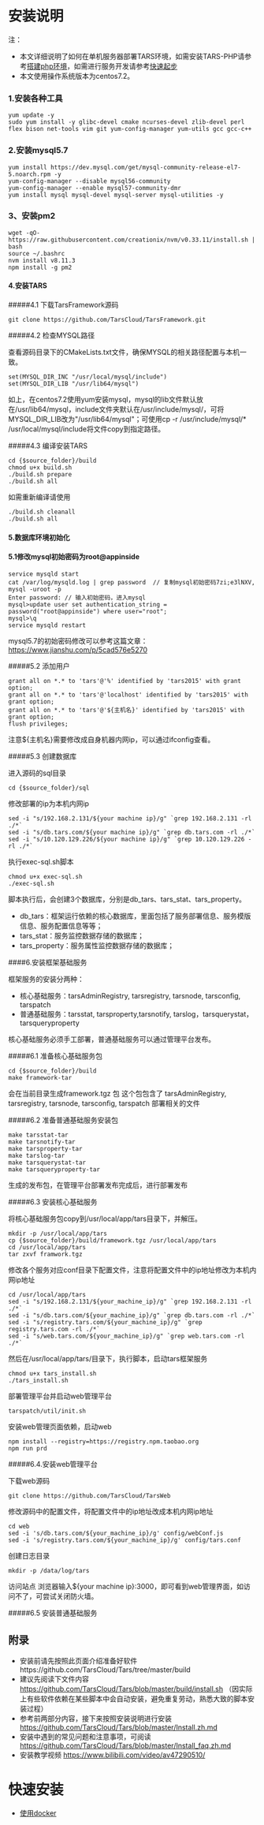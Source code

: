 # 安装说明

注：
* 本文详细说明了如何在单机服务器部署TARS环境，如需安装TARS-PHP请参考[搭建php环境](./php.md)，如需进行服务开发请参考[快速起步](../QuickStart)
* 本文使用操作系统版本为centos7.2。

### 1.安装各种工具

```
yum update -y
sudo yum install -y glibc-devel cmake ncurses-devel zlib-devel perl flex bison net-tools vim git yum-config-manager yum-utils gcc gcc-c++
```

### 2.安装mysql5.7

```
yum install https://dev.mysql.com/get/mysql-community-release-el7-5.noarch.rpm -y
yum-config-manager --disable mysql56-community
yum-config-manager --enable mysql57-community-dmr
yum install mysql mysql-devel mysql-server mysql-utilities -y
```

### 3、安装pm2

```
wget -qO- https://raw.githubusercontent.com/creationix/nvm/v0.33.11/install.sh | bash
source ~/.bashrc
nvm install v8.11.3
npm install -g pm2
```

#### 4.安装TARS

#####4.1 下载TarsFramework源码

```
git clone https://github.com/TarsCloud/TarsFramework.git
```

#####4.2 检查MYSQL路径

查看源码目录下的CMakeLists.txt文件，确保MYSQL的相关路径配置与本机一致。

```
set(MYSQL_DIR_INC "/usr/local/mysql/include")
set(MYSQL_DIR_LIB "/usr/lib64/mysql")
```

如上，在centos7.2使用yum安装mysql，mysql的lib文件默认放在/usr/lib64/mysql，include文件夹默认在/usr/include/mysql/，可将MYSQL_DIR_LIB改为"/usr/lib64/mysql"；可使用cp -r /usr/include/mysql/* /usr/local/mysql/include将文件copy到指定路径。

#####4.3 编译安装TARS

```
cd {$source_folder}/build
chmod u+x build.sh
./build.sh prepare
./build.sh all
```
如需重新编译请使用
```
./build.sh cleanall
./build.sh all
```

#### 5.数据库环境初始化

#### 5.1修改mysql初始密码为root@appinside

```
service mysqld start
cat /var/log/mysqld.log | grep password  // 复制mysql初始密码7zi;e3lNXV,
mysql -uroot -p 
Enter password: // 输入初始密码，进入mysql
mysql>update user set authentication_string = password("root@appinside") where user="root";
mysql>\q
service mysqld restart
```

mysql5.7的初始密码修改可以参考这篇文章：https://www.jianshu.com/p/5cad576e5270

#####5.2 添加用户
```
grant all on *.* to 'tars'@'%' identified by 'tars2015' with grant option;
grant all on *.* to 'tars'@'localhost' identified by 'tars2015' with grant option;
grant all on *.* to 'tars'@'${主机名}' identified by 'tars2015' with grant option;
flush privileges;
```

注意${主机名}需要修改成自身机器内网ip，可以通过ifconfig查看。

#####5.3 创建数据库

进入源码的sql目录
```
cd {$source_folder}/sql 
```

修改部署的ip为本机内网ip

```
sed -i "s/192.168.2.131/${your machine ip}/g" `grep 192.168.2.131 -rl ./*`
sed -i "s/db.tars.com/${your machine ip}/g" `grep db.tars.com -rl ./*`
sed -i "s/10.120.129.226/${your machine ip}/g" `grep 10.120.129.226 -rl ./*`
```

执行exec-sql.sh脚本
```
chmod u+x exec-sql.sh
./exec-sql.sh
```
脚本执行后，会创建3个数据库，分别是db_tars、tars_stat、tars_property。
* db_tars：框架运行依赖的核心数据库，里面包括了服务部署信息、服务模版信息、服务配置信息等等；
* tars_stat：服务监控数据存储的数据库；
* tars_property：服务属性监控数据存储的数据库；

####6.安装框架基础服务

框架服务的安装分两种：

* 核心基础服务：tarsAdminRegistry, tarsregistry, tarsnode, tarsconfig, tarspatch 
* 普通基础服务：tarsstat, tarsproperty,tarsnotify, tarslog，tarsquerystat，tarsqueryproperty

核心基础服务必须手工部署，普通基础服务可以通过管理平台发布。

#####6.1 准备核心基础服务包
```
cd {$source_folder}/build
make framework-tar
```
会在当前目录生成framework.tgz 包 这个包包含了 tarsAdminRegistry, tarsregistry, tarsnode, tarsconfig, tarspatch 部署相关的文件

#####6.2 准备普通基础服务安装包
```
make tarsstat-tar
make tarsnotify-tar
make tarsproperty-tar
make tarslog-tar
make tarsquerystat-tar
make tarsqueryproperty-tar
```
生成的发布包，在管理平台部署发布完成后，进行部署发布

#####6.3 安装核心基础服务

将核心基础服务包copy到/usr/local/app/tars目录下，并解压。
```
mkdir -p /usr/local/app/tars
cp {$source_folder}/build/framework.tgz /usr/local/app/tars
cd /usr/local/app/tars
tar zxvf framwork.tgz
```
修改各个服务对应conf目录下配置文件，注意将配置文件中的ip地址修改为本机内网ip地址
```$xslt
cd /usr/local/app/tars
sed -i "s/192.168.2.131/${your_machine_ip}/g" `grep 192.168.2.131 -rl ./*`
sed -i "s/db.tars.com/${your_machine_ip}/g" `grep db.tars.com -rl ./*`
sed -i "s/registry.tars.com/${your_machine_ip}/g" `grep registry.tars.com -rl ./*`
sed -i "s/web.tars.com/${your_machine_ip}/g" `grep web.tars.com -rl ./*`
```

然后在/usr/local/app/tars/目录下，执行脚本，启动tars框架服务

```$xslt
chmod u+x tars_install.sh
./tars_install.sh
```

部署管理平台并启动web管理平台

```$xslt
tarspatch/util/init.sh
```

安装web管理页面依赖，启动web
```$xslt
npm install --registry=https://registry.npm.taobao.org
npm run prd
```

#####6.4.安装web管理平台

下载web源码
```$xslt
git clone https://github.com/TarsCloud/TarsWeb
```

修改源码中的配置文件，将配置文件中的ip地址改成本机内网ip地址
```$xslt
cd web
sed -i 's/db.tars.com/${your_machine_ip}/g' config/webConf.js
sed -i 's/registry.tars.com/${your_machine_ip}/g' config/tars.conf
```
创建日志目录
```$xslt
mkdir -p /data/log/tars
```
访问站点 浏览器输入${your machine ip}:3000，即可看到web管理界面，如访问不了，可尝试关闭防火墙。

#####6.5 安装普通基础服务

## 附录
* 安装前请先按照此页面介绍准备好软件https://github.com/TarsCloud/Tars/tree/master/build
* 建议先阅读下文件内容 https://github.com/TarsCloud/Tars/blob/master/build/install.sh 
    （因实际上有些软件依赖在某些脚本中会自动安装，避免重复劳动，熟悉大致的脚本安装过程）
* 参考前两部分内容，接下来按照安装说明进行安装 https://github.com/TarsCloud/Tars/blob/master/Install.zh.md 
* 安装中遇到的常见问题和注意事项，可阅读 https://github.com/TarsCloud/Tars/blob/master/Install_faq.zh.md
* 安装教学视频 https://www.bilibili.com/video/av47290510/ 
    
# 快速安装
* [使用docker](./docker.md)

